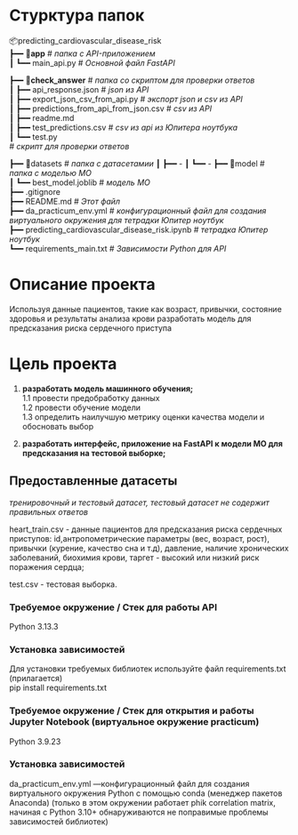 # Стурктура папок
📦predicting_cardiovascular_disease_risk<br>
┣━━ 📂**app**   # *папка c API-приложением*<br> 
┃     ┗━━ main_api.py   # *Основной файл FastAPI*<br> 

┣━━ 📂**check_answer**      # *папка со скриптом для проверки ответов*<br>
┃   ┣━━ api_response.json  # *json из API*<br>
┃   ┣━━ export_json_csv_from_api.py  # *экспорт json и csv из API*<br>
┃   ┣━━ predictions_from_api_from_json.csv  # *csv из API*<br>
┃   ┣━━ readme.md  <br>
┃   ┣━━ test_predictions.csv  # *csv из api из Юпитера ноутбука*<br>
┃   ┗━━ test.py<br> # *скрипт для проверки ответов*<br>

┣━━ 📂datasets                # *папка с датасетамии*
┃   ┣━━ -
┃   ┗━━ -
┣━━ 📂model           # *папка с моделью МО*<br>
┃   ┗━━ best_model.joblib # *модель МО*<br>
┣━━ .gitignore<br>
┣━━ README.md           # *Этот файл*<br>
┣━━ da_practicum_env.yml # *конфигурационный файл для создания виртуального окружения для тетрадки Юпитер ноутбук*<br>
┣━━ predicting_cardiovascular_disease_risk.ipynb # *тетрадка Юпитер ноутбук*<br>
┗━━ requirements_main.txt    # *Зависимости Python для API*<br>
# Описание проекта

Используя данные пациентов, такие как возраст, привычки, состояние здоровья и результаты анализа крови разработать модель для предсказания риска сердечного приступа <br> 

# Цель проекта
1. **разработать модель машинного обучения;** <br>
1.1 провести предобработку данных <br>
1.2 провести обучение модели <br>
1.3 определить наилучшую метрику оценки качества модели и обосновать выбор<br>

2. **разработать интерфейс, приложение на FastAPI к модели МО для предсказания на тестовой выборке;**<br>


## Предоставленные датасеты
*тренировочный и тестовый датасет, тестовый датасет не содержит правильных ответов* <br>

heart_train.csv - данные пациентов для предсказания риска сердечных приступов: id,антропометрические параметры (вес, возраст, рост), привычки (курение, качество сна и т.д), давление, наличие хронических заболеваний, биохимия крови, таргет - высокий или низкий риск поражения сердца; </b>

test.csv - тестовая выборка. </b>

### Требуемое окружение / Стек для работы API
Python 3.13.3
### Установка зависимостей
Для установки требуемых библиотек используйте файл requirements.txt (прилагается)<br>
pip install requirements.txt

### Требуемое окружение / Стек для открытия и работы Jupyter Notebook (виртуальное окружение practicum)
Python 3.9.23
### Установка зависимостей
da_practicum_env.yml —конфигурационный файл для создания виртуального окружения Python с помощью conda (менеджер пакетов Anaconda)
(только в этом окружении работает phik correlation matrix, начиная с Python 3.10+ обнаруживаются не поправимые проблемы зависимостей библиотек)
